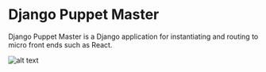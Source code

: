 # Django Puppet Master

Django Puppet Master is a Django application for instantiating and routing to micro front ends such as React.

![alt text](https://raw.githubusercontent.com/overnite-software/django-puppetmaster/master/docs/assets/puppetmaster.png "How it works")
